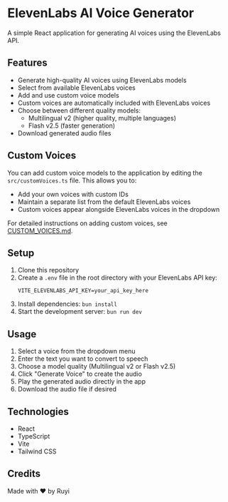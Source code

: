 # ElevenLabs AI Voice Generator

A simple React application for generating AI voices using the ElevenLabs API.

## Features

- Generate high-quality AI voices using ElevenLabs models
- Select from available ElevenLabs voices
- Add and use custom voice models
- Custom voices are automatically included with ElevenLabs voices
- Choose between different quality models:
  - Multilingual v2 (higher quality, multiple languages)
  - Flash v2.5 (faster generation)
- Download generated audio files

## Custom Voices

You can add custom voice models to the application by editing the `src/customVoices.ts` file. This allows you to:

- Add your own voices with custom IDs
- Maintain a separate list from the default ElevenLabs voices
- Custom voices appear alongside ElevenLabs voices in the dropdown

For detailed instructions on adding custom voices, see [CUSTOM_VOICES.md](src/CUSTOM_VOICES.md).

## Setup

1. Clone this repository
2. Create a `.env` file in the root directory with your ElevenLabs API key:
   ```
   VITE_ELEVENLABS_API_KEY=your_api_key_here
   ```
3. Install dependencies: `bun install`
4. Start the development server: `bun run dev`

## Usage

1. Select a voice from the dropdown menu
2. Enter the text you want to convert to speech
3. Choose a model quality (Multilingual v2 or Flash v2.5)
4. Click "Generate Voice" to create the audio
5. Play the generated audio directly in the app
6. Download the audio file if desired

## Technologies

- React
- TypeScript
- Vite
- Tailwind CSS

## Credits

Made with ❤️ by Ruyi
